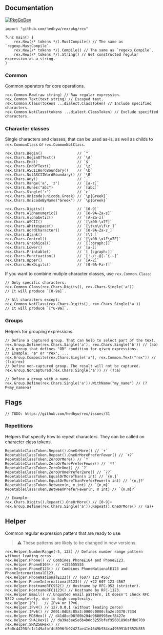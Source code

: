 ## Documentation

[![PkgGoDev](https://pkg.go.dev/badge/github.com/hedhyw/rex)](https://pkg.go.dev/github.com/hedhyw/rex?tab=doc)

```golang
import "github.com/hedhyw/rex/pkg/rex"

func main() {
    rex.New(/* tokens */).MustCompile() // The same as `regexp.MustCompile`.
    rex.New(/* tokens */).Compile() // The same as `regexp.Compile`.
    rex.New(/* tokens */).String() // Get constructed regular expression as a string.
}
```

### Common

Common operators for core operations.

```golang
rex.Common.Raw(raw string) // Raw regular expression.
rex.Common.Text(text string) // Escaped text.
rex.Common.Class(tokens ...dialect.ClassToken) // Include specified characters.
rex.Common.NotClass(tokens ...dialect.ClassToken) // Exclude specified characters.
```

### Character classes

Single characters and classes, that can be used as-is, as well as childs to `rex.CommonClass` or `rex.CommonNotClass`.

```golang
rex.Chars.Begin()                // `^`
rex.Chars.BeginOfText()          // `\A`
rex.Chars.End()                  // `$`
rex.Chars.EndOfText()            // `\z`
rex.Chars.ASCIIWordBoundary()    // `\b`
rex.Chars.NotASCIIWordBoundary() // `\B`
rex.Chars.Any()                  // `.`
rex.Chars.Range('a', 'z')        // `[a-z]`
rex.Chars.Runes("abc")           // `[abc]`
rex.Chars.Single('r')            // `r`
rex.Chars.Unicode(unicode.Greek) // `\p{Greek}`
rex.Chars.UnicodeByName("Greek") // `\p{Greek}`

rex.Chars.Digits()               // `[0-9]`
rex.Chars.Alphanumeric()         // `[0-9A-Za-z]`
rex.Chars.Alphabetic()           // `[A-Za-z]`
rex.Chars.ASCII()                // `[\x00-\x7F]`
rex.Chars.Whitespace()           // `[\t\n\v\f\r ]`
rex.Chars.WordCharacter()        // `[0-9A-Za-z_]`
rex.Chars.Blank()                // `[\t ]`
rex.Chars.Control()              // `[\x00-\x1F\x7F]`
rex.Chars.Graphical()            // `[[:graph:]]`
rex.Chars.Lower()                // `[a-z]`
rex.Chars.Printable()            // `[ [:graph:]]`
rex.Chars.Punctuation()          // `[!-/:-@[-`{-~]`
rex.Chars.Upper()                // `[A-Z]`
rex.Chars.HexDigits()            // `[0-9A-Fa-f]`
```

If you want to combine mutiple character classes, use `rex.Common.Class`:
```golang
// Only specific characters:
rex.Common.Class(rex.Chars.Digits(), rex.Chars.Single('a'))
// It will produce `[0-9a]`.

// All characters except:
rex.Common.NotClass(rex.Chars.Digits(), rex.Chars.Single('a'))
// It will produce `[^0-9a]`.
```

### Groups

Helpers for grouping expressions.

```golang
// Define a captured group. That can help to select part of the text.
rex.Group.Define(rex.Chars.Single('a'), rex.Chars.Single('b')) // (ab)
// A group that defines "OR" condition for given expressions.
// Example: "a" or "rex", ...
rex.Group.Composite(rex.Chars.Single('a'), rex.Common.Text("rex")) // (?:a|rex)
// Define non-captured group. The result will not be captured.
rex.Group.NonCaptured(rex.Chars.Single('a')) // (?:a)

// Define a group with a name.
rex.Group.Define(rex.Chars.Single('a')).WithName("my_name") // (?P<my_name>a)
```

## Flags

```golang
// TODO: https://github.com/hedhyw/rex/issues/31
```

### Repetitions

Helpers that specify how to repeat characters. They can be called on character class tokens.

```golang
RepetableClassToken.Repeat().OneOrMore() // `+`
RepetableClassToken.Repeat().OneOrMorePreferFewer() // `+?`
RepetableClassToken.ZeroOrMore() // `*`
RepetableClassToken.ZeroOrMorePreferFewer() // `*?`
RepetableClassToken.ZeroOrOne() // `?`
RepetableClassToken.ZeroOrOnePreferZero() // `??`
RepetableClassToken.EqualOrMoreThan(n int) // `{n,}`
RepetableClassToken.EqualOrMoreThanPreferFewer(n int) // `{n,}?`
RepetableClassToken.Between(n, m int) // `{n,m}`
RepetableClassToken.BetweenPreferFewer(n, m int) // `{n,m}?`

// Example:
rex.Chars.Digits().Repeat().OneOrMore() // [0-9]+
rex.Group.Define(rex.Chars.Single('a')).Repeat().OneOrMore() // (a)+
```

## Helper

Common regular expression patters that are ready to use.
> ⚠️ These patterns are likely to be changed in new versions.

```golang
rex.Helper.NumberRange(-5, 123) // Defines number range pattern without leading zeros.
rex.Helper.Phone() // Combines PhoneE164 and PhoneE123.
rex.Helper.PhoneE164() // +155555555
rex.Helper.PhoneE123() // Combines PhoneNationalE123 and PhoneInternationalE123.
rex.Helper.PhoneNationalE123() // (607) 123 4567
rex.Helper.PhoneInternationalE123() // +22 607 123 4567
rex.Helper.HostnameRFC952() // Hostname by RFC-952 (stricter).
rex.Helper.HostnameRFC1123() // Hostname by RFC-1123.
rex.Helper.Email() // Unquoted email pattern, it doesn't check RFC 5322 completely, due to high complexity.
rex.Helper.IP()   // IPv4 or IPv6.
rex.Helper.IPv4() // 127.0.0.1 (without leading zeros)
rex.Helper.IPv6() // 2001:0db8:85a3:0000:0000:8a2e:0370:7334
rex.Helper.MD5Hex() // d41d8cd98f00b204e9800998ecf8427e
rex.Helper.SHA1Hex() // da39a3ee5e6b4b0d3255bfef95601890afd80709
rex.Helper.SHA256Hex() // e3b0c44298fc1c149afbf4c8996fb92427ae41e4649b934ca495991b7852b855
```
